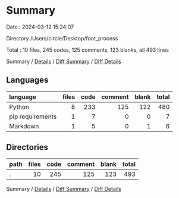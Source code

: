 # Summary

Date : 2024-03-12 15:24:07

Directory /Users/circle/Desktop/foot_process

Total : 10 files,  245 codes, 125 comments, 123 blanks, all 493 lines

Summary / [Details](details.md) / [Diff Summary](diff.md) / [Diff Details](diff-details.md)

## Languages
| language | files | code | comment | blank | total |
| :--- | ---: | ---: | ---: | ---: | ---: |
| Python | 8 | 233 | 125 | 122 | 480 |
| pip requirements | 1 | 7 | 0 | 0 | 7 |
| Markdown | 1 | 5 | 0 | 1 | 6 |

## Directories
| path | files | code | comment | blank | total |
| :--- | ---: | ---: | ---: | ---: | ---: |
| . | 10 | 245 | 125 | 123 | 493 |

Summary / [Details](details.md) / [Diff Summary](diff.md) / [Diff Details](diff-details.md)